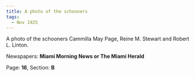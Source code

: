 ```yaml
---  
title: A photo of the schooners  
tags:  
  - Nov 1925  
---  
```

  
A photo of the schooners Cammilla May Page, Reine M. Stewart and Robert L. Linton.  
  
Newspapers: **Miami Morning News or The Miami Herald**  
  
Page: **16**, Section: **B** 
